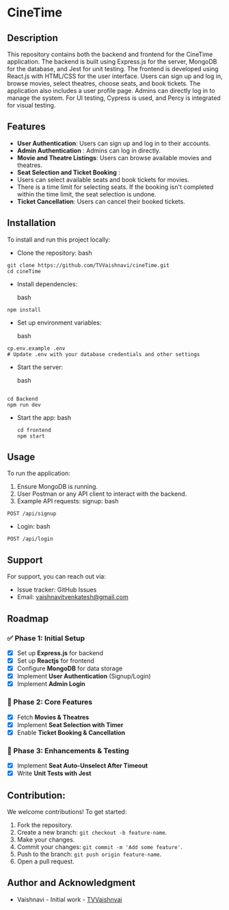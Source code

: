 # CineTime

## Description

This repository contains both the backend and frontend for the CineTime application. The backend is built using Express.js for the server, MongoDB for the database, and Jest for unit testing. The frontend is developed using React.js with HTML/CSS for the user interface. Users can sign up and log in, browse movies, select theatres, choose seats, and book tickets. The application also includes a user profile page. Admins can directly log in to manage the system. For UI testing, Cypress is used, and Percy is integrated for visual testing.

## Features

* **User Authentication**: Users can sign up and log in to their accounts.
* **Admin Authentication** : Admins can log in directly.
* **Movie and Theatre Listings**: Users can browse available movies and theatres.
* **Seat Selection and Ticket Booking** :
* Users can select available seats and book tickets for movies.
* There is a time limit for selecting seats. If the booking isn't completed within the time limit, the seat selection is undone.
* **Ticket Cancellation**: Users can cancel their booked tickets.

## Installation

To install and run this project locally:

* Clone the repository:
  bash

```
git clone https://github.com/TVVaishnavi/cineTime.git
cd cineTime
```

* Install dependencies:

  bash

```
npm install
```

* Set up environment variables:

  bash

```
cp.env.example .env
# Update .env with your database credentials and other settings
```

* Start the server:

  bash

```

cd Backend
npm run dev
```

* Start the app:
  bash

  ```
  cd frontend
  npm start
  ```

## Usage

To run the application:

1. Ensure MongoDB is running.
2. User Postman or any API client to interact with the backend.
3. Example API requests:
   signup:
   bash

```
POST /api/signup
```

* Login:
  bash

```
POST /api/login
```

## Support

For support, you can reach out via:

* Issue tracker: GitHub Issues
* Email: vaishnavitvenkatesh@gmail.com

## Roadmap

### ✅ Phase 1: Initial Setup

* [X] Set up **Express.js** for backend
* [X] Set up **Reactjs** for frontend
* [X] Configure **MongoDB** for data storage
* [X] Implement **User Authentication** (Signup/Login)
* [X] Implement **Admin Login**

### 🚀 Phase 2: Core Features

* [X] Fetch **Movies & Theatres**
* [X] Implement **Seat Selection with Timer**
* [X] Enable **Ticket Booking & Cancellation**

### 🔧 Phase 3: Enhancements & Testing

* [X] Implement **Seat Auto-Unselect After Timeout**
* [X] Write **Unit Tests with Jest**

## Contribution:

We welcome contributions! To get started:

1. Fork the repository.
2. Create a new branch: `git checkout -b feature-name`.
3. Make your changes.
4. Commit your changes: `git commit -m 'Add some feature'`.
5. Push to the branch: `git push origin feature-name`.
6. Open a pull request.

## Author and Acknowledgment

* Vaishnavi - Initial work - [TVVaishnvai](https://github.com/TVVaishnavi)
